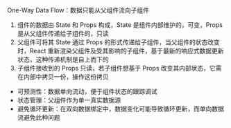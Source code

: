 One-Way Data Flow：数据只能从父组件流向子组件

1. 组件的数据由 State 和 Props 构成，State 是组件内部维护的，可变，Props 是从父组件传递给子组件的，只读
2. 父组件可将其 State 通过 Props 的形式传递给子组件，当父组件的状态改变时，React 重新渲染父组件及受其影响的子组件，基于最新的响应式数据更新状态，这种传递机制是自上而下的
3. 子组件接收到的 Props 只读，若子组件想基于 Props 改变其内部状态，它需在内部中拷贝一份，操作这份拷贝

- 可预测性：数据单向流动，便于组件状态的跟踪调试
- 状态管理：父组件作为单一真实数据源
- 避免循环更新：在双向数据绑定中，数据变化可能导致循环更新，而单向数据流避免此种问题
